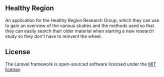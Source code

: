 
## Healthy Region

An application for the Healthy Region Research Group, which they can use to gain an overview of the various studies and the methods used so that they can easily search their older material when starting a new research study so they don't have to reinvent the wheel.

## License

The Laravel framework is open-sourced software licensed under the [MIT license](https://opensource.org/licenses/MIT).
